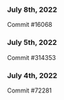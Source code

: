 ### July 8th, 2022

Commit #16068

### July 5th, 2022

Commit #314353


### July 4th, 2022

Commit #72281
